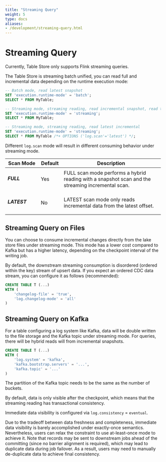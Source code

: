 ```yaml
---
title: "Streaming Query"
weight: 5
type: docs
aliases:
- /development/streaming-query.html
---
```

<!--
Licensed to the Apache Software Foundation (ASF) under one
or more contributor license agreements.  See the NOTICE file
distributed with this work for additional information
regarding copyright ownership.  The ASF licenses this file
to you under the Apache License, Version 2.0 (the
"License"); you may not use this file except in compliance
with the License.  You may obtain a copy of the License at

  http://www.apache.org/licenses/LICENSE-2.0

Unless required by applicable law or agreed to in writing,
software distributed under the License is distributed on an
"AS IS" BASIS, WITHOUT WARRANTIES OR CONDITIONS OF ANY
KIND, either express or implied.  See the License for the
specific language governing permissions and limitations
under the License.
-->

# Streaming Query

Currently, Table Store only supports Flink streaming queries.

The Table Store is streaming batch unified, you can read full
and incremental data depending on the runtime execution mode:

```sql
-- Batch mode, read latest snapshot
SET 'execution.runtime-mode' = 'batch';
SELECT * FROM MyTable;

-- Streaming mode, streaming reading, read incremental snapshot, read the snapshot first, then read the incremental
SET 'execution.runtime-mode' = 'streaming';
SELECT * FROM MyTable;

-- Streaming mode, streaming reading, read latest incremental
SET 'execution.runtime-mode' = 'streaming';
SELECT * FROM MyTable /*+ OPTIONS ('log.scan'='latest') */;
```

Different `log.scan` mode will result in different consuming behavior under streaming mode.
<table class="table table-bordered">
    <thead>
    <tr>
      <th class="text-left" style="width: 20%">Scan Mode</th>
      <th class="text-center" style="width: 5%">Default</th>
      <th class="text-center" style="width: 60%">Description</th>
    </tr>
    </thead>
    <tbody>
    <tr>
      <td><h5>FULL</h5></td>
      <td>Yes</td>
      <td>FULL scan mode performs a hybrid reading with a snapshot scan and the streaming incremental scan.</td>
    </tr>
    <tr>
      <td><h5>LATEST</h5></td>
      <td>No</td>
      <td>LATEST scan mode only reads incremental data from the latest offset.</td>
    </tr>
    </tbody>
</table>

## Streaming Query on Files

You can choose to consume incremental changes directly from the lake store files under
streaming mode. This mode has a lower cost compared to Kafka but has a higher latency,
depending on the checkpoint interval of the writing job.

By default, the downstream streaming consumption is disordered (ordered within the key)
stream of upsert data. If you expect an ordered CDC data stream, you can configure it
as follows (recommended):

```sql
CREATE TABLE T (...)
WITH (
    'changelog-file' = 'true',
    'log.changelog-mode' = 'all'
)
```

## Streaming Query on Kafka

For a table configuring a log system like Kafka, data will be double written to the file
storage and the Kafka topic under streaming mode. For queries, there will be hybrid reads
will from incremental snapshots.

```sql
CREATE TABLE T (...)
WITH (
    'log.system' = 'kafka',
    'kafka.bootstrap.servers' = '...',
    'kafka.topic' = '...'
)
```
The partition of the Kafka topic needs to be the same as the number of buckets.

By default, data is only visible after the checkpoint, which means
that the streaming reading has transactional consistency.

Immediate data visibility is configured via
`log.consistency` = `eventual`.

Due to the tradeoff between data freshness and completeness, immediate data visibility is barely
accomplished under exactly-once semantics. Nevertheless, users can relax the constraint to use
at-least-once mode to achieve it. Note that records may be sent to downstream jobs ahead of the committing
(since no barrier alignment is required), which may lead to duplicate data during job failover. As a result,
users may need to manually de-duplicate data to achieve final consistency.
